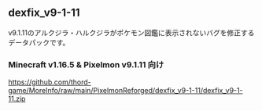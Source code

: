 
## dexfix_v9-1-11

v9.1.11のアルクジラ・ハルクジラがポケモン図鑑に表示されないバグを修正するデータパックです。



### Minecraft v1.16.5 & Pixelmon v9.1.11 向け

https://github.com/thord-game/MoreInfo/raw/main/PixelmonReforged/dexfix_v9-1-11/dexfix_v9-1-11.zip



